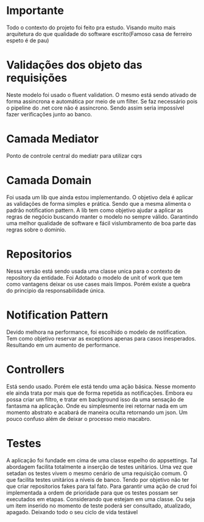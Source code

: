 # Importante
Todo o contexto do projeto foi feito pra estudo. Visando muito mais arquitetura do que qualidade do software escrito(Famoso casa de ferreiro espeto é de pau)

# Validações dos objeto das requisições
Neste modelo foi usado o fluent validation. O mesmo está sendo ativado de forma assincrona e automática por meio de um filter. Se faz necessário pois o pipeline do .net core não é assincrono. Sendo assim seria impossível fazer verificações junto ao banco. 

# Camada Mediator
Ponto de controle central do mediatr para utilizar cqrs

# Camada Domain
Foi usada um lib que ainda estou implementando. O objetivo dela é aplicar as validações de forma simples e prática. Sendo que a mesma alimenta o padrão notification pattern.
A lib tem como objetivo ajudar a aplicar as regras de negócio buscando manter o modelo no sempre válido. Garantindo uma melhor qualidade de software e fácil vislumbramento de boa parte das regras sobre o dominio.

# Repositorios
Nessa versão está sendo usada uma classe unica para o contexto de repository da entidade. Foi Adotado o modelo de unit of work que tem como vantagens deixar os use cases mais limpos. Porém existe a quebra do principio da responsabilidade única.

# Notification Pattern 
Devido melhora na performance, foi escolhido o modelo de notification. Tem como objetivo reservar as exceptions apenas para casos inesperados. Resultando em um aumento de performance.

# Controllers
Está sendo usado. Porém ele está tendo uma ação básica. Nesse momento ele ainda trata por mais que de forma repetida as notificações. Embora eu possa criar um filtro, e tratar em background isso da uma sensação de fantasma na aplicação.
Onde eu simplesmente irei retornar nada em um momento abstrato e acabará de maneira oculta retornando um json. Um pouco confuso além de deixar o processo meio macabro.

# Testes
A aplicação foi fundade em cima de uma classe espelho do appsettings. Tal abordagem facilita totalmente a inserção de testes unitários. Uma vez que setadan os testes vivem o mesmo cenário de uma requisição comum. O que facilita testes unitários a níveis de banco.
Tendo por objetivo não ter que criar repositorios fakes para tal fato. 
Para garantir uma ação de crud foi implementada a ordem de prioridade para que os testes possam ser executados em etapas. Considerando que estejam em uma classe. Ou seja um item inserido no momento de teste poderá ser consultado, atualizado, apagado. Deixando todo o seu ciclo de vida testável
